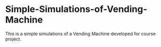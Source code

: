 # Simple-Simulations-of-Vending-Machine
This is a simple simulations of a Vending Machine developed for course project.
